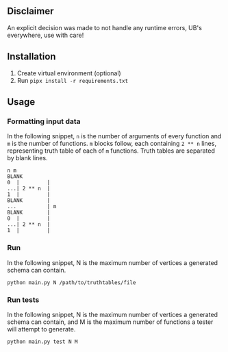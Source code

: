 ## Disclaimer

An explicit decision was made to not handle any runtime errors, UB's everywhere, use with care!

## Installation 

1. Create virtual environment (optional)
2. Run `pipx install -r requirements.txt`

## Usage

### Formatting input data

In the following snippet, `n` is the number of arguments of every function and `m` is the number
of functions. `m` blocks follow, each containing `2 ** n` lines, representing truth table of each 
of `m` functions. Truth tables are separated by blank lines. 

```
n m
BLANK
0  |         |
...| 2 ** n  |
1  |         |
BLANK        |
...          | m
BLANK        |
0  |         |
...| 2 ** n  |
1  |         |
```

### Run

In the following snippet, N is the maximum number of vertices a generated schema can contain. 

```
python main.py N /path/to/truthtables/file
```

### Run tests

In the following snippet, N is the maximum number of vertices a generated schema can contain, 
and M is the maximum number of functions a tester will attempt to generate.

```
python main.py test N M
```


